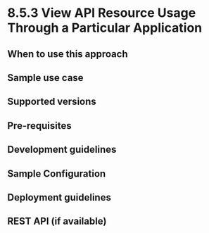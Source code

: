 # 8.5.3 View API Resource Usage Through a Particular Application


## When to use this approach


## Sample use case


## Supported versions


## Pre-requisites


## Development guidelines

## Sample Configuration


## Deployment guidelines


## REST API (if available)

